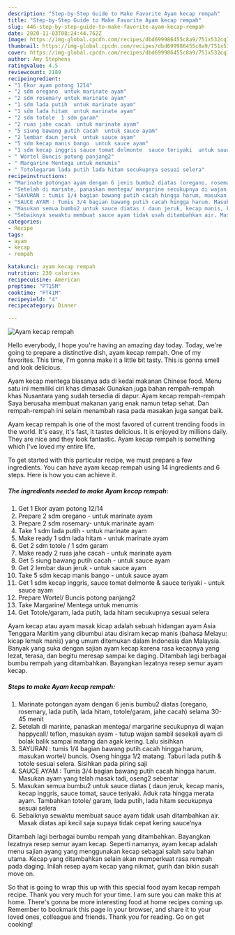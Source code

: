 ```yaml
---
description: "Step-by-Step Guide to Make Favorite Ayam kecap rempah"
title: "Step-by-Step Guide to Make Favorite Ayam kecap rempah"
slug: 446-step-by-step-guide-to-make-favorite-ayam-kecap-rempah
date: 2020-11-03T08:24:44.762Z
image: https://img-global.cpcdn.com/recipes/dbd699986455c8a9/751x532cq70/ayam-kecap-rempah-foto-resep-utama.jpg
thumbnail: https://img-global.cpcdn.com/recipes/dbd699986455c8a9/751x532cq70/ayam-kecap-rempah-foto-resep-utama.jpg
cover: https://img-global.cpcdn.com/recipes/dbd699986455c8a9/751x532cq70/ayam-kecap-rempah-foto-resep-utama.jpg
author: Amy Stephens
ratingvalue: 4.5
reviewcount: 2189
recipeingredient:
- "1 Ekor ayam potong 1214"
- "2 sdm oregano  untuk marinate ayam"
- "2 sdm rosemary untuk marinate ayam"
- "1 sdm lada putih  untuk marinate ayam"
- "1 sdm lada hitam  untuk marinate ayam"
- "2 sdm totole  1 sdm garam"
- "2 ruas jahe cacah  untuk marinate ayam"
- "5 siung bawang putih cacah  untuk sauce ayam"
- "2 lembar daun jeruk  untuk sauce ayam"
- "5 sdm kecap manis bango  untuk sauce ayam"
- "1 sdm kecap inggris sauce tomat delmonte  sauce teriyaki  untuk sauce ayam"
- " Wortel Buncis potong panjang2"
- " Margarine Mentega untuk menumis"
- " Totolegaram lada putih lada hitam secukupnya sesuai selera"
recipeinstructions:
- "Marinate potongan ayam dengan 6 jenis bumbu2 diatas (oregano, rosemary, lada putih, lada hitam, totole/garam, jahe cacah) selama 30-45 menit"
- "Setelah di marinte, panaskan mentega/ margarine secukupnya di wajan happycall/ teflon, masukan ayam - tutup wajan sambil sesekali ayam di bolak balik sampai matang dan agak kering. Lalu sisihkan"
- "SAYURAN : tumis 1/4 bagian bawang putih cacah hingga harum, masukan wortel/ buncis. Oseng hingga 1/2 matang. Taburi lada putih &amp; totole sesuai selera. Sisihkan pada piring saji"
- "SAUCE AYAM : Tumis 3/4 bagian bawang putih cacah hingga harum. Masukan ayam yang telah masak tadi, oseng2 sebentar"
- "Masukan semua bumbu2 untuk sauce diatas ( daun jeruk, kecap manis, kecap inggris, sauce tomat, sauce teriyaki. Aduk rata hingga merata ayam. Tambahkan totole/ garam, lada putih, lada hitam secukupnya sesuai selera"
- "Sebaiknya sewaktu membuat sauce ayam tidak usah ditambahkan air. Masak diatas api kecil saja supaya tidak cepat kering sauce’nya"
categories:
- Recipe
tags:
- ayam
- kecap
- rempah

katakunci: ayam kecap rempah 
nutrition: 230 calories
recipecuisine: American
preptime: "PT15M"
cooktime: "PT41M"
recipeyield: "4"
recipecategory: Dinner

---
```



![Ayam kecap rempah](https://img-global.cpcdn.com/recipes/dbd699986455c8a9/751x532cq70/ayam-kecap-rempah-foto-resep-utama.jpg)

Hello everybody, I hope you're having an amazing day today. Today, we're going to prepare a distinctive dish, ayam kecap rempah. One of my favorites. This time, I'm gonna make it a little bit tasty. This is gonna smell and look delicious.

Ayam kecap mentega biasanya ada di kedai makanan Chinese food. Menu satu ini memiliki ciri khas dimasak Gunakan juga bahan rempah-rempah khas Nusantara yang sudah tersedia di dapur. Ayam kecap rempah-rempah Saya berusaha membuat makanan yang enak namun tetap sehat. Dan rempah-rempah ini selain menambah rasa pada masakan juga sangat baik.

Ayam kecap rempah is one of the most favored of current trending foods in the world. It's easy, it's fast, it tastes delicious. It is enjoyed by millions daily. They are nice and they look fantastic. Ayam kecap rempah is something which I've loved my entire life.


To get started with this particular recipe, we must prepare a few ingredients. You can have ayam kecap rempah using 14 ingredients and 6 steps. Here is how you can achieve it.

<!--inarticleads1-->

##### The ingredients needed to make Ayam kecap rempah:

1. Get 1 Ekor ayam potong 12/14
1. Prepare 2 sdm oregano - untuk marinate ayam
1. Prepare 2 sdm rosemary- untuk marinate ayam
1. Take 1 sdm lada putih - untuk marinate ayam
1. Make ready 1 sdm lada hitam - untuk marinate ayam
1. Get 2 sdm totole / 1 sdm garam
1. Make ready 2 ruas jahe cacah - untuk marinate ayam
1. Get 5 siung bawang putih cacah - untuk sauce ayam
1. Get 2 lembar daun jeruk - untuk sauce ayam
1. Take 5 sdm kecap manis bango - untuk sauce ayam
1. Get 1 sdm kecap inggris, sauce tomat delmonte &amp; sauce teriyaki - untuk sauce ayam
1. Prepare  Wortel/ Buncis potong panjang2
1. Take  Margarine/ Mentega untuk menumis
1. Get  Totole/garam, lada putih, lada hitam secukupnya sesuai selera


Ayam kecap atau ayam masak kicap adalah sebuah hidangan ayam Asia Tenggara Maritim yang dibumbui atau disiram kecap manis (bahasa Melayu: kicap lemak manis) yang umum ditemukan dalam Indonesia dan Malaysia. Banyak yang suka dengan sajian ayam kecap karena rasa kecapnya yang lezat, terasa, dan begitu meresap sampai ke daging. Ditambah lagi berbagai bumbu rempah yang ditambahkan. Bayangkan lezatnya resep semur ayam kecap. 

<!--inarticleads2-->

##### Steps to make Ayam kecap rempah:

1. Marinate potongan ayam dengan 6 jenis bumbu2 diatas (oregano, rosemary, lada putih, lada hitam, totole/garam, jahe cacah) selama 30-45 menit
1. Setelah di marinte, panaskan mentega/ margarine secukupnya di wajan happycall/ teflon, masukan ayam - tutup wajan sambil sesekali ayam di bolak balik sampai matang dan agak kering. Lalu sisihkan
1. SAYURAN : tumis 1/4 bagian bawang putih cacah hingga harum, masukan wortel/ buncis. Oseng hingga 1/2 matang. Taburi lada putih &amp; totole sesuai selera. Sisihkan pada piring saji
1. SAUCE AYAM : Tumis 3/4 bagian bawang putih cacah hingga harum. Masukan ayam yang telah masak tadi, oseng2 sebentar
1. Masukan semua bumbu2 untuk sauce diatas ( daun jeruk, kecap manis, kecap inggris, sauce tomat, sauce teriyaki. Aduk rata hingga merata ayam. Tambahkan totole/ garam, lada putih, lada hitam secukupnya sesuai selera
1. Sebaiknya sewaktu membuat sauce ayam tidak usah ditambahkan air. Masak diatas api kecil saja supaya tidak cepat kering sauce’nya


Ditambah lagi berbagai bumbu rempah yang ditambahkan. Bayangkan lezatnya resep semur ayam kecap. Seperti namanya, ayam kecap adalah menu sajian ayang yang menggunakan kecap sebagai salah satu bahan utama. Kecap yang ditambahkan selain akan memperkuat rasa rempah pada daging. Inilah resep ayam kecap yang nikmat, gurih dan bikin susah move on. 

So that is going to wrap this up with this special food ayam kecap rempah recipe. Thank you very much for your time. I am sure you can make this at home. There's gonna be more interesting food at home recipes coming up. Remember to bookmark this page in your browser, and share it to your loved ones, colleague and friends. Thank you for reading. Go on get cooking!
